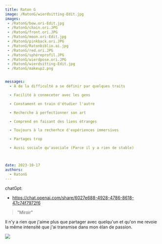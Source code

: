 ```yaml
---
title: Raton G
image: /RatonG/wierdsitting-Edit.jpg
images:
 - /RatonG/bow.ori-Edit.jpg
 - /RatonG/chain.ori.JPG
 - /RatonG/front.ori.JPG
 - /RatonG/moon.ori-Edit.jpg
 - /RatonG/pinkback.ori.JPG
 - /RatonG/Ratonbiblio.ai.jpg
 - /RatonG/red.ori.JPG
 - /RatonG/sphèreprofil.JPG
 - /RatonG/wierdpose.ori.JPG
 - /RatonG/wierdsitting-Edit.jpg
 - /RatonG/makeup2.png


messages:
  - À de la difficulté a se définir par quelques traits

  - Facilité à conneceter avec les gens 

  - Constament en train d'étudier l'autre

  - Recherche à perfectionner son art

  - Comprend en faisant des liens étranges

  - Toujours à la recherhce d'expériences immersives 

  - Partages trop 

  - Aussi sociale qu'asociale (Parce il y a rien de stable)



date: 2023-10-17 
authors: 
  - RatonG
---
```


chatGpt:
  - https://chat.openai.com/share/6027e688-4928-4786-8618-47c74f7972f6


> "Miroir" 

  Il n'y a rien que j'aime plus que partager avec quelqu'un et qu'on me revoie la même intensité que j'ai transmise dans mon élan de passion.

 
 
![](/img/profils/RatonG/front.ori.JPG)
